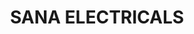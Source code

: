 ---
title: "SANA ELECTRICALS"
url: /ayyikarapadi/sana-electricals-calicut-malappuram-palakkad-highway-nh-966/
shop: electronics
---